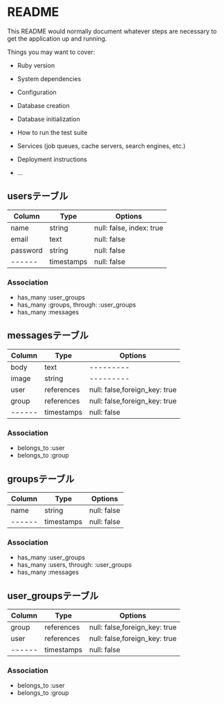 # README

This README would normally document whatever steps are necessary to get the
application up and running.

Things you may want to cover:

* Ruby version

* System dependencies

* Configuration

* Database creation

* Database initialization

* How to run the test suite

* Services (job queues, cache servers, search engines, etc.)

* Deployment instructions

* ...
## usersテーブル

|Column|Type|Options|
|------|----|-------|
|name|string|null: false, index: true|
|email|text|null: false|
|password|string|null: false|
|------|timestamps|null: false|

### Association
-   has_many :user_groups
-   has_many :groups, through: :user_groups
-   has_many :messages


## messagesテーブル

|Column|Type|Options|
|------|----|-------|
|body|text|---------|
|image|string|---------|
|user|references|null: false,foreign_key: true|
|group|references|null: false,foreign_key: true|
|------|timestamps|null: false|

### Association
- belongs_to :user
- belongs_to :group


## groupsテーブル

|Column|Type|Options|
|------|----|-------|
|name|string|null: false|
|------|timestamps|null: false|

### Association
-  has_many :user_groups
-  has_many :users, through: :user_groups
-  has_many :messages


## user_groupsテーブル

|Column|Type|Options|
|------|----|-------|
|group|references|null: false,foreign_key: true|
|user|references|null: false,foreign_key: true|
|------|timestamps|null: false|

### Association
- belongs_to :user
- belongs_to :group
